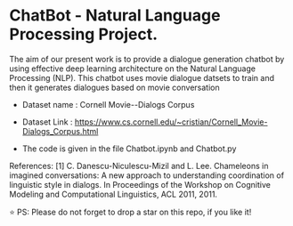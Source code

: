 # ChatBot - Natural Language Processing Project.

The aim of our present work is to provide a dialogue generation chatbot by using effective deep learning architecture on the Natural Language Processing (NLP). This chatbot uses movie dialogue datsets to train and then it generates dialogues based on movie conversation

- Dataset name : Cornell Movie--Dialogs Corpus
- Dataset Link : https://www.cs.cornell.edu/~cristian/Cornell_Movie-Dialogs_Corpus.html

- The code is given in the file Chatbot.ipynb and Chatbot.py 

References:
[1] C. Danescu-Niculescu-Mizil and L. Lee. Chameleons in imagined conversations: A new approach to understanding
coordination of linguistic style in dialogs. In Proceedings of the Workshop on Cognitive Modeling
and Computational Linguistics, ACL 2011, 2011.

⭐ PS: Please do not forget to drop a star on this repo, if you like it!
